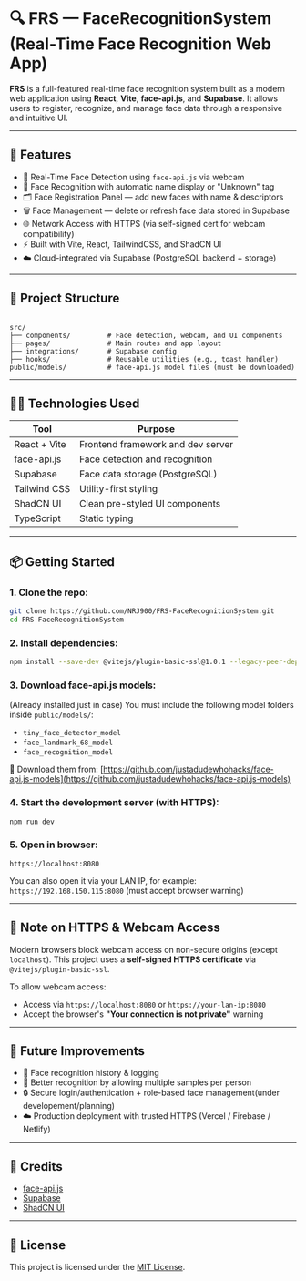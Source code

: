 # 🔍 FRS — FaceRecognitionSystem (Real-Time Face Recognition Web App)

**FRS** is a full-featured real-time face recognition system built as a modern web application using **React**, **Vite**, **face-api.js**, and **Supabase**. It allows users to register, recognize, and manage face data through a responsive and intuitive UI.

---

## 🚀 Features

- 📸 Real-Time Face Detection using `face-api.js` via webcam  
- 🧠 Face Recognition with automatic name display or "Unknown" tag  
- 🗂️ Face Registration Panel — add new faces with name & descriptors  
- 🗑️ Face Management — delete or refresh face data stored in Supabase  
- 🌐 Network Access with HTTPS (via self-signed cert for webcam compatibility)  
- ⚡ Built with Vite, React, TailwindCSS, and ShadCN UI  
- ☁️ Cloud-integrated via Supabase (PostgreSQL backend + storage)  

---

## 📁 Project Structure

```

src/
├── components/         # Face detection, webcam, and UI components
├── pages/              # Main routes and app layout
├── integrations/       # Supabase config
├── hooks/              # Reusable utilities (e.g., toast handler)
public/models/          # face-api.js model files (must be downloaded)

````

---

## 🧑‍💻 Technologies Used

| Tool            | Purpose                             |
|-----------------|--------------------------------------|
| React + Vite    | Frontend framework and dev server    |
| face-api.js     | Face detection and recognition       |
| Supabase        | Face data storage (PostgreSQL)       |
| Tailwind CSS    | Utility-first styling                |
| ShadCN UI       | Clean pre-styled UI components       |
| TypeScript      | Static typing                        |

---

## 📦 Getting Started

### 1. Clone the repo:
```bash
git clone https://github.com/NRJ900/FRS-FaceRecognitionSystem.git
cd FRS-FaceRecognitionSystem
````

### 2. Install dependencies:

```bash
npm install --save-dev @vitejs/plugin-basic-ssl@1.0.1 --legacy-peer-deps
```

### 3. Download face-api.js models:
(Already installed just in case)
You must include the following model folders inside `public/models/`:

* `tiny_face_detector_model`
* `face_landmark_68_model`
* `face_recognition_model`

📁 Download them from:
[https://github.com/justadudewhohacks/face-api.js-models](https://github.com/justadudewhohacks/face-api.js-models)

### 4. Start the development server (with HTTPS):

```bash
npm run dev
```

### 5. Open in browser:

```
https://localhost:8080
```

You can also open it via your LAN IP, for example:
`https://192.168.150.115:8080` (must accept browser warning)

---

## 🔐 Note on HTTPS & Webcam Access

Modern browsers block webcam access on non-secure origins (except `localhost`).
This project uses a **self-signed HTTPS certificate** via `@vitejs/plugin-basic-ssl`.

To allow webcam access:

* Access via `https://localhost:8080` or `https://your-lan-ip:8080`
* Accept the browser's **"Your connection is not private"** warning

---

## 🧠 Future Improvements

* 🔁 Face recognition history & logging
* 🧪 Better recognition by allowing multiple samples per person
* 🔒 Secure login/authentication + role-based face management(under developement/planning)
* ☁️ Production deployment with trusted HTTPS (Vercel / Firebase / Netlify)

---

## 🤝 Credits

* [face-api.js](https://github.com/justadudewhohacks/face-api.js)
* [Supabase](https://supabase.com)
* [ShadCN UI](https://ui.shadcn.com)

---

## 📜 License

This project is licensed under the [MIT License](LICENSE).


